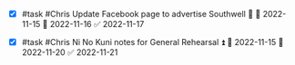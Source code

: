 - [x] #task #Chris Update Facebook page to advertise Southwell 🔼 🛫 2022-11-15 📅 2022-11-16 ✅ 2022-11-17
- [x] #task #Chris Ni No Kuni notes for General Rehearsal ⏫ 🛫 2022-11-15 📅 2022-11-20 ✅ 2022-11-21

